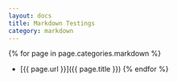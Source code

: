```yaml
---
layout: docs
title: Markdown Testings
category: markdown
---
```


{% for page in page.categories.markdown %}
* [{{ page.url }}]({{ page.title }})
{% endfor %}